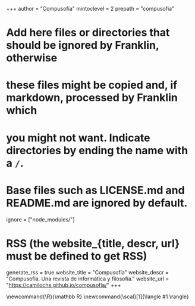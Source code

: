 <!--
Add here global page variables to use throughout your website.
-->
+++
author = "Compusofía"
mintoclevel = 2
prepath = "compusofia"

# Add here files or directories that should be ignored by Franklin, otherwise
# these files might be copied and, if markdown, processed by Franklin which
# you might not want. Indicate directories by ending the name with a `/`.
# Base files such as LICENSE.md and README.md are ignored by default.
ignore = ["node_modules/"]

# RSS (the website_{title, descr, url} must be defined to get RSS)
generate_rss = true
website_title = "Compusofía"
website_descr = "Compusofía. Una revista de informática y filosofía."
website_url   = "https://camilochs.github.io/compusofia/"
+++

<!--
Add here global latex commands to use throughout your pages.
-->
\newcommand{\R}{\mathbb R}
\newcommand{\scal}[1]{\langle #1 \rangle}
